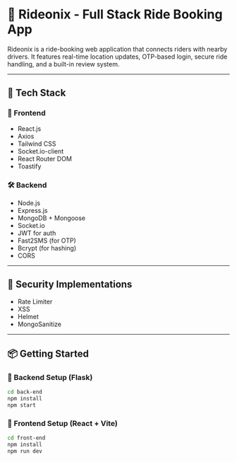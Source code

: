 # 🚖 Rideonix - Full Stack Ride Booking App

Rideonix is a ride-booking web application that connects riders with nearby drivers. It features real-time location updates, OTP-based login, secure ride handling, and a built-in review system.

---

## 🚀 Tech Stack

### 🔧 Frontend
- React.js
- Axios
- Tailwind CSS
- Socket.io-client
- React Router DOM
- Toastify

### 🛠️ Backend
- Node.js
- Express.js
- MongoDB + Mongoose
- Socket.io
- JWT for auth
- Fast2SMS (for OTP)
- Bcrypt (for hashing)
- CORS

---

## 🔐 Security Implementations

- Rate Limiter
- XSS
- Helmet
- MongoSanitize

---

## 📦 Getting Started

### 🔧 Backend Setup (Flask)
```bash
cd back-end
npm install
npm start
```

### 🔧 Frontend Setup (React + Vite)
```bash
cd front-end
npm install
npm run dev
```


